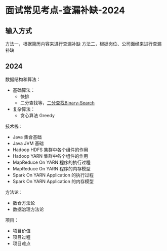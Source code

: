# 面试常见考点-查漏补缺-2024

## 输入方式

方法一，根据简历内容来进行查漏补缺
方法二，根据岗位、公司面经来进行查漏补缺

## 2024

数据结构和算法：
- 基础算法：
	- 快排
	- 二分查找等，[二分查找Binary-Search](learning/subjects/ComputerScience/DataStructuresAndAlgorithm/Algorithms/Elementary/二分查找Binary-Search.md)
- 复杂算法：
	- 贪心算法 Greedy

技术栈：
- Java 集合基础
- Java JVM 基础
- Hadoop HDFS 集群中各个组件的作用
- Hadoop YARN 集群中各个组件的作用
- MapReduce On YARN 程序的执行过程
- MapReduce On YARN 程序的内存模型
- Spark On YARN Application 的执行过程
- Spark On YARN Application 的内存模型

方法论：
- 数仓方法论
- 数据治理方法论

项目：
- 项目价值
- 项目过程
- 项目难点